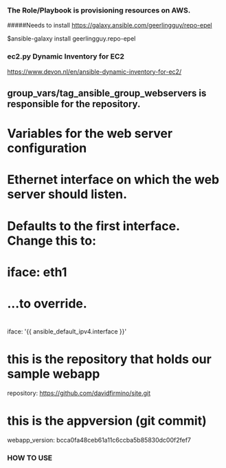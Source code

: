 
### The Role/Playbook is provisioning resources on AWS.

#####Needs to install https://galaxy.ansible.com/geerlingguy/repo-epel

$ansible-galaxy install geerlingguy.repo-epel

### ec2.py Dynamic Inventory for EC2
https://www.devon.nl/en/ansible-dynamic-inventory-for-ec2/

group_vars/tag_ansible_group_webservers is responsible for the repository.
---
# Variables for the web server configuration

# Ethernet interface on which the web server should listen.
# Defaults to the first interface. Change this to:
#
#  iface: eth1
#
# ...to override.
#
iface: '{{ ansible_default_ipv4.interface }}'

# this is the repository that holds our sample webapp
repository: https://github.com/davidfirmino/site.git

# this is the appversion (git commit)
webapp_version: bcca0fa48ceb61a11c6ccba5b85830dc00f2fef7


### HOW TO USE


